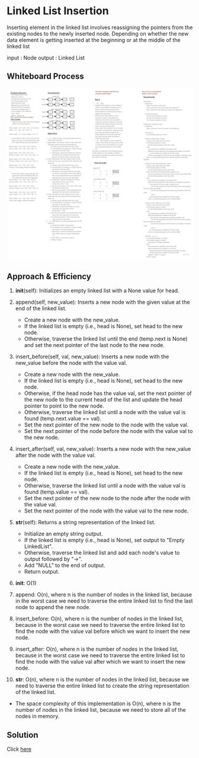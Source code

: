 
# Linked List Insertion
Inserting element in the linked list involves reassigning the pointers from the existing nodes to the newly inserted node. Depending on whether the new data element is getting inserted at the beginning or at the middle of the linked list

input : Node
output : Linked List
## Whiteboard Process
![WhiteboardWorkflow01](../img/Linked%20List%20Insertions.jpg)

## Approach & Efficiency
1. __init__(self): Initializes an empty linked list with a None value for head.
2. append(self, new_value): Inserts a new node with the given value at the end of the linked list.
    * Create a new node with the new_value.
    * If the linked list is empty (i.e., head is None), set head to the new node.
    * Otherwise, traverse the linked list until the end (temp.next is None) and set the next pointer of the last node to the new node.
3. insert_before(self, val, new_value): Inserts a new node with the new_value before the node with the value val.
    * Create a new node with the new_value.
    * If the linked list is empty (i.e., head is None), set head to the new node.
    * Otherwise, if the head node has the value val, set the next pointer of the new node to the current head of the list and update the head pointer to point to the new node.
    * Otherwise, traverse the linked list until a node with the value val is found (temp.next.value == val).
    * Set the next pointer of the new node to the node with the value val.
    * Set the next pointer of the node before the node with the value val to the new node.
4. insert_after(self, val, new_value): Inserts a new node with the new_value after the node with the value val.
    * Create a new node with the new_value.
    * If the linked list is empty (i.e., head is None), set head to the new node.
    * Otherwise, traverse the linked list until a node with the value val is found (temp.value == val).
    * Set the next pointer of the new node to the node after the node with the value val.
    * Set the next pointer of the node with the value val to the new node.
5. __str__(self): Returns a string representation of the linked list.
    * Initialize an empty string output.
    * If the linked list is empty (i.e., head is None), set output to "Empty LinkedList".
    * Otherwise, traverse the linked list and add each node's value to output followed by "->".
    * Add "NULL" to the end of output.
    * Return output.

1. __init__: O(1)
2. append: O(n), where n is the number of nodes in the linked list, because in the worst case we need to traverse the entire linked list to find the last node to append the new node.
3. insert_before: O(n), where n is the number of nodes in the linked list, because in the worst case we need to traverse the entire linked list to find the node with the value val before which we want to insert the new node.
4. insert_after: O(n), where n is the number of nodes in the linked list, because in the worst case we need to traverse the entire linked list to find the node with the value val after which we want to insert the new node.
5. __str__: O(n), where n is the number of nodes in the linked list, because we need to traverse the entire linked list to create the string representation of the linked list.

* The space complexity of this implementation is O(n), where n is the number of nodes in the linked list, because we need to store all of the nodes in memory.

## Solution

Click [here](./linked_list_insertions.py)